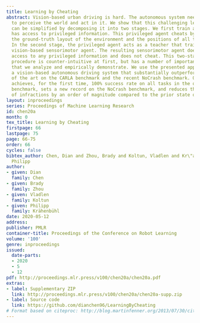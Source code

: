 ```yaml
---
title: Learning by Cheating
abstract: Vision-based urban driving is hard. The autonomous system needs to learn
  to perceive the world and act in it. We show that this challenging learning problem
  can be simplified by decomposing it into two stages. We first train an agent that
  has access to privileged information. This privileged agent cheats by observing
  the ground-truth layout of the environment and the positions of all traffic participants.
  In the second stage, the privileged agent acts as a teacher that trains a purely
  vision-based sensorimotor agent. The resulting sensorimotor agent does not have
  access to any privileged information and does not cheat. This two-stage training
  procedure is counter-intuitive at first, but has a number of important advantages
  that we analyze and empirically demonstrate. We use the presented approach to train
  a vision-based autonomous driving system that substantially outperforms the state
  of the art on the CARLA benchmark and the recent NoCrash benchmark. Our approach
  achieves, for the first time, 100% success rate on all tasks in the original CARLA
  benchmark, sets a new record on the NoCrash benchmark, and reduces the frequency
  of infractions by an order of magnitude compared to the prior state of the art.
layout: inproceedings
series: Proceedings of Machine Learning Research
id: chen20a
month: 0
tex_title: Learning by Cheating
firstpage: 66
lastpage: 75
page: 66-75
order: 66
cycles: false
bibtex_author: Chen, Dian and Zhou, Brady and Koltun, Vladlen and Kr\"ahenb\"uhl,
  Philipp
author:
- given: Dian
  family: Chen
- given: Brady
  family: Zhou
- given: Vladlen
  family: Koltun
- given: Philipp
  family: Krähenbühl
date: 2020-05-12
address: 
publisher: PMLR
container-title: Proceedings of the Conference on Robot Learning
volume: '100'
genre: inproceedings
issued:
  date-parts:
  - 2020
  - 5
  - 12
pdf: http://proceedings.mlr.press/v100/chen20a/chen20a.pdf
extras:
- label: Supplementary ZIP
  link: http://proceedings.mlr.press/v100/chen20a/chen20a-supp.zip
- label: Source code
  link: https://github.com/dianchen96/LearningByCheating
# Format based on citeproc: http://blog.martinfenner.org/2013/07/30/citeproc-yaml-for-bibliographies/
---
```

